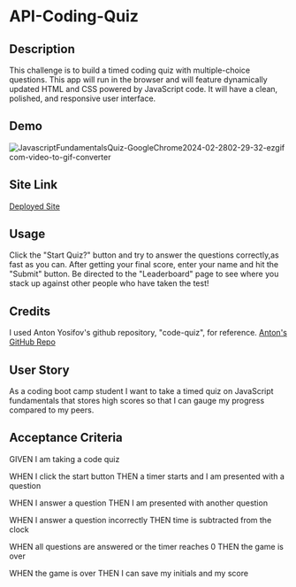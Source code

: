 # API-Coding-Quiz

## Description

This challenge is to build a timed coding quiz with multiple-choice questions. This app will run in the browser and will feature dynamically updated HTML and CSS powered by JavaScript code. It will have a clean, polished, and responsive user interface.

## Demo

![JavascriptFundamentalsQuiz-GoogleChrome2024-02-2802-29-32-ezgif com-video-to-gif-converter](https://github.com/devinjl665/API-Coding-Quiz/assets/142193870/930efa7f-559f-4002-a32f-a400b555b674)


## Site Link

<a href="https://devinjl665.github.io/API-Coding-Quiz/">Deployed Site</a>

## Usage

Click the "Start Quiz?" button and try to answer the questions correctly,as fast as you can. After getting your final score, enter your name and hit the "Submit" button. Be directed to the "Leaderboard" page to see where you stack up against other people who have taken the test! 

## Credits

I used Anton Yosifov's github repository, "code-quiz", for reference. <a href="https://github.com/apyosi/code-quiz">Anton's GitHub Repo</a>

## User Story

As a coding boot camp student I want to take a timed quiz on JavaScript fundamentals that stores high scores so that I can gauge my progress compared to my peers.


## Acceptance Criteria

GIVEN I am taking a code quiz

WHEN I click the start button
THEN a timer starts and I am presented with a question

WHEN I answer a question
THEN I am presented with another question

WHEN I answer a question incorrectly
THEN time is subtracted from the clock

WHEN all questions are answered or the timer reaches 0
THEN the game is over

WHEN the game is over
THEN I can save my initials and my score
